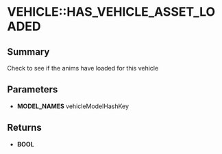 # VEHICLE::HAS_VEHICLE_ASSET_LOADED

## Summary
Check to see if the anims have loaded for this vehicle

## Parameters
* **MODEL_NAMES** vehicleModelHashKey

## Returns
* **BOOL**